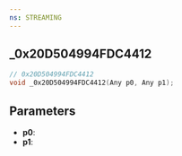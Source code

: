```yaml
---
ns: STREAMING
---
```

## _0x20D504994FDC4412

```c
// 0x20D504994FDC4412
void _0x20D504994FDC4412(Any p0, Any p1);
```

## Parameters
* **p0**:
* **p1**:

